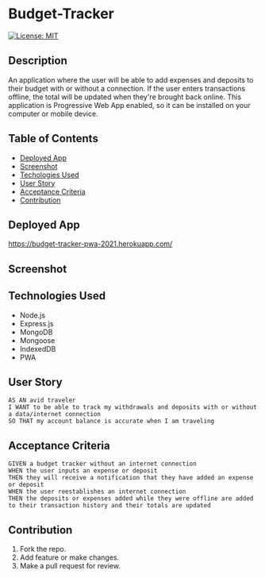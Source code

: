# Budget-Tracker
[![License: MIT](https://img.shields.io/badge/License-MIT-yellow.svg)](https://opensource.org/licenses/MIT)

## Description
An application where the user will be able to add expenses and deposits to their budget with or without a connection. If the user enters transactions offline, the total will be updated when they're brought back online. This application is Progressive Web App enabled, so it can be installed on your computer or mobile device.

## Table of Contents
* [Deployed App](#deployedapp)
* [Screenshot](#screenshot)
* [Techologies Used](#technologiesused)
* [User Story](#userstory)
* [Acceptance Criteria](#acceptancecriteria)
* [Contribution](#contribution)

## Deployed App
https://budget-tracker-pwa-2021.herokuapp.com/

## Screenshot

## Technologies Used
* Node.js
* Express.js
* MongoDB
* Mongoose
* IndexedDB
* PWA

## User Story
```
AS AN avid traveler
I WANT to be able to track my withdrawals and deposits with or without a data/internet connection
SO THAT my account balance is accurate when I am traveling 
```

## Acceptance Criteria
```
GIVEN a budget tracker without an internet connection
WHEN the user inputs an expense or deposit
THEN they will receive a notification that they have added an expense or deposit
WHEN the user reestablishes an internet connection
THEN the deposits or expenses added while they were offline are added to their transaction history and their totals are updated
```

## Contribution
1. Fork the repo.
2. Add feature or make changes.
3. Make a pull request for review.
